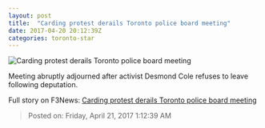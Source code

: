 ```yaml
---
layout: post
title:  "Carding protest derails Toronto police board meeting"
date: 2017-04-20 20:12:39Z
categories: toronto-star
---
```


![Carding protest derails Toronto police board meeting](https://www.thestar.com/content/dam/thestar/news/crime/2017/04/20/carding-protest-derails-toronto-police-board-meeting/cole.jpg)

Meeting abruptly adjourned after activist Desmond Cole refuses to leave following deputation.


Full story on F3News: [Carding protest derails Toronto police board meeting](http://www.f3nws.com/n/JhBKmE)

> Posted on: Friday, April 21, 2017 1:12:39 AM
